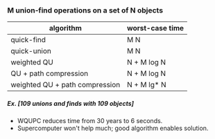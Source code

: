 ### M union-find operations on a set of N objects

| algorithm                      | worst-case time |
| ------------------------------ | --------------- |
| quick-find                     | M N             |
| quick-union                    | M N             |
| weighted QU                    | N + M log N     |
| QU + path compression          | N + M log N     |
| weighted QU + path compression | N + M lg\* N    |

##### Ex. [109 unions and finds with 109 objects]

- WQUPC reduces time from 30 years to 6 seconds.
- Supercomputer won't help much; good algorithm enables solution.
